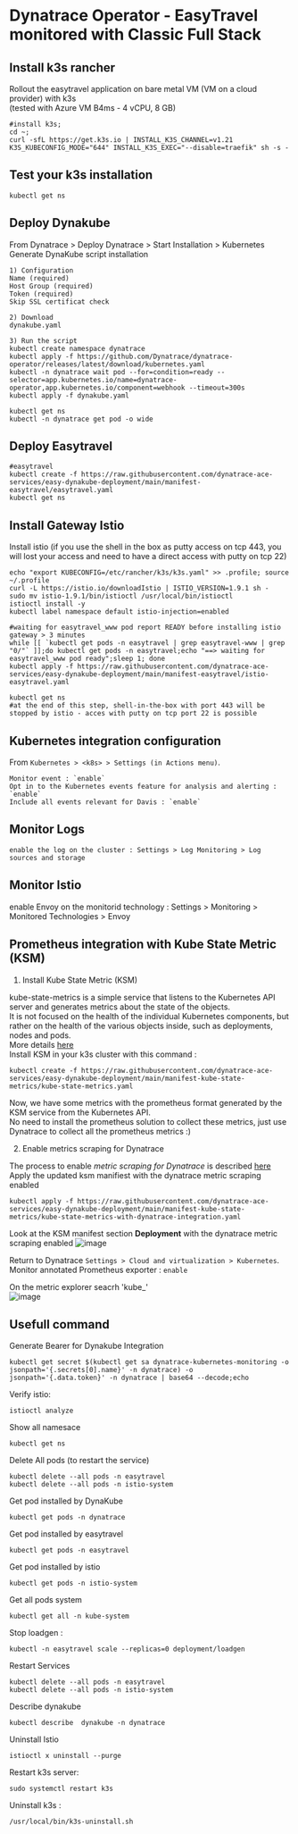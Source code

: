 # Dynatrace Operator - EasyTravel monitored with Classic Full Stack 

## Install k3s rancher
Rollout the easytravel application on bare metal VM (VM on a cloud provider) with k3s  
(tested with Azure VM B4ms - 4 vCPU, 8 GB)  

    #install k3s;
    cd ~;
    curl -sfL https://get.k3s.io | INSTALL_K3S_CHANNEL=v1.21 K3S_KUBECONFIG_MODE="644" INSTALL_K3S_EXEC="--disable=traefik" sh -s -

## Test your k3s installation  
    
    kubectl get ns

## Deploy Dynakube
From Dynatrace > Deploy Dynatrace > Start Installation > Kubernetes
Generate DynaKube script installation 
    
    1) Configuration
    Name (required)
    Host Group (required)
    Token (required)
    Skip SSL certificat check 
    
    2) Download
    dynakube.yaml
    
    3) Run the script 
    kubectl create namespace dynatrace
    kubectl apply -f https://github.com/Dynatrace/dynatrace-operator/releases/latest/download/kubernetes.yaml
    kubectl -n dynatrace wait pod --for=condition=ready --selector=app.kubernetes.io/name=dynatrace-operator,app.kubernetes.io/component=webhook --timeout=300s
    kubectl apply -f dynakube.yaml

    kubectl get ns
    kubectl -n dynatrace get pod -o wide

## Deploy Easytravel
    #easytravel
    kubectl create -f https://raw.githubusercontent.com/dynatrace-ace-services/easy-dynakube-deployment/main/manifest-easytravel/easytravel.yaml
    kubectl get ns

## Install Gateway Istio 
Install istio (if you use the shell in the box as putty access on tcp 443, you will lost your access and need to have a direct access with putty on tcp 22)

    echo "export KUBECONFIG=/etc/rancher/k3s/k3s.yaml" >> .profile; source ~/.profile
    curl -L https://istio.io/downloadIstio | ISTIO_VERSION=1.9.1 sh -
    sudo mv istio-1.9.1/bin/istioctl /usr/local/bin/istioctl
    istioctl install -y
    kubectl label namespace default istio-injection=enabled

    #waiting for easytravel_www pod report READY before installing istio gateway > 3 minutes
    while [[ `kubectl get pods -n easytravel | grep easytravel-www | grep "0/"` ]];do kubectl get pods -n easytravel;echo "==> waiting for easytravel_www pod ready";sleep 1; done
    kubectl apply -f https://raw.githubusercontent.com/dynatrace-ace-services/easy-dynakube-deployment/main/manifest-easytravel/istio-easytravel.yaml
   
    kubectl get ns
    #at the end of this step, shell-in-the-box with port 443 will be stopped by istio - acces with putty on tcp port 22 is possible
    
## Kubernetes integration configuration
From `Kubernetes > <k8s> > Settings (in Actions menu)`. 

    Monitor event : `enable`  
    Opt in to the Kubernetes events feature for analysis and alerting : `enable`  
    Include all events relevant for Davis : `enable`  
        
## Monitor Logs

    enable the log on the cluster : Settings > Log Monitoring > Log sources and storage 

## Monitor Istio
   
   enable Envoy on the monitorid technology : Settings > Monitoring > Monitored Technologies > Envoy


## Prometheus integration with Kube State Metric (KSM)   

1) Install Kube State Metric (KSM) 

kube-state-metrics is a simple service that listens to the Kubernetes API server and generates metrics about the state of the objects.    
It is not focused on the health of the individual Kubernetes components, but rather on the health of the various objects inside, such as deployments, nodes and pods.   
More details [here](https://github.com/kubernetes/kube-state-metrics)  
Install KSM in your k3s cluster with this command :   

    kubectl create -f https://raw.githubusercontent.com/dynatrace-ace-services/easy-dynakube-deployment/main/manifest-kube-state-metrics/kube-state-metrics.yaml  

Now, we have some metrics with the prometheus format generated by the KSM service from the Kubernetes API.    
No need to install the prometheus solution to collect these metrics, just use Dynatrace to collect all the prometheus metrics :)  

  2) Enable metrics scraping for Dynatrace  

The process to enable *metric scraping for Dynatrace* is described [here](https://www.dynatrace.com/support/help/shortlink/monitor-prometheus-metrics#enable-metrics-scraping-required)   
Apply the updated ksm manifiest with the dynatrace metric scraping enabled 

    kubectl apply -f https://raw.githubusercontent.com/dynatrace-ace-services/easy-dynakube-deployment/main/manifest-kube-state-metrics/kube-state-metrics-with-dynatrace-integration.yaml  

Look at the KSM manifest section **Deployment** with the dynatrace metric scraping enabled
![image](https://user-images.githubusercontent.com/40337213/145271037-41097192-6143-47f7-a8d7-43fcef53488b.png)  


   Return to Dynatrace  `Settings > Cloud and virtualization > Kubernetes`.   
        Monitor annotated Prometheus exporter : `enable`   
        
   On the metric explorer seacrh 'kube_'   
   ![image](https://user-images.githubusercontent.com/40337213/145270856-e741523b-fc47-430d-b257-526648052241.png)    


## Usefull command
Generate Bearer for Dynakube Integration

    kubectl get secret $(kubectl get sa dynatrace-kubernetes-monitoring -o jsonpath='{.secrets[0].name}' -n dynatrace) -o jsonpath='{.data.token}' -n dynatrace | base64 --decode;echo

Verify istio:

    istioctl analyze
    
Show all namesace

    kubectl get ns
    
Delete All pods (to restart the service)

    kubectl delete --all pods -n easytravel
    kubectl delete --all pods -n istio-system
    
Get pod installed by DynaKube

    kubectl get pods -n dynatrace

Get pod installed by easytravel

    kubectl get pods -n easytravel

Get pod installed by istio

    kubectl get pods -n istio-system

Get all pods system

    kubectl get all -n kube-system
    
Stop loadgen : 

    kubectl -n easytravel scale --replicas=0 deployment/loadgen

Restart Services 

    kubectl delete --all pods -n easytravel
    kubectl delete --all pods -n istio-system

Describe dynakube 

    kubectl describe  dynakube -n dynatrace

Uninstall Istio

    istioctl x uninstall --purge

Restart k3s server:

    sudo systemctl restart k3s
    
Uninstall k3s :

    /usr/local/bin/k3s-uninstall.sh
